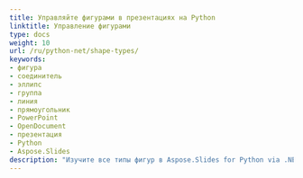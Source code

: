 ```yaml
---
title: Управляйте фигурами в презентациях на Python
linktitle: Управление фигурами
type: docs
weight: 10
url: /ru/python-net/shape-types/
keywords:
- фигура
- соединитель
- эллипс
- группа
- линия
- прямоугольник
- PowerPoint
- OpenDocument
- презентация
- Python
- Aspose.Slides
description: "Изучите все типы фигур в Aspose.Slides for Python via .NET с понятными примерами создания, форматирования и редактирования фигур в презентациях PPT, PPTX и ODP."
---
```

